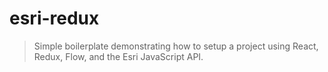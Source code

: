 # esri-redux
> Simple boilerplate demonstrating how to setup a project using React, Redux, Flow, and the Esri JavaScript API.

